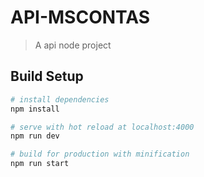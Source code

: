 # API-MSCONTAS

> A api node project

## Build Setup

``` bash
# install dependencies
npm install

# serve with hot reload at localhost:4000
npm run dev

# build for production with minification
npm run start